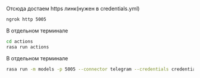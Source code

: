 Отсюда достаем https линк(нужен в credentials.yml)
```sh
ngrok http 5005
```

В отдельном терминале
```sh
cd actions
rasa run actions
```

В отдельном терминале
```sh
rasa run -m models -p 5005 --connector telegram --credentials credentials.yml --debug
```
